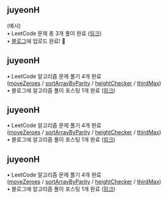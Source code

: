<h2>juyeonH</h2>(예시)<br>• LeetCode 문제 총 3개 풀이 완료 (<a href="https://github.com/jy7123943/LeetCodeAlgorithm">링크</a>)<br>• <a href="https://im-developer.tistory.com/223">블로그</a>에 업로드 완료! 🎉<h2>juyeonH</h2>• LeetCode 알고리즘 문제 풀기 4개 완료<br>(<a href="https://github.com/jy7123943/LeetCodeAlgorithm/commit/1b6f4507480a37bd6952c5b733991c1ad5e47d47">moveZeroes</a> / <a href="https://github.com/jy7123943/LeetCodeAlgorithm/commit/52dbf05a478dc5a6d675263cb656032eb5951c79">sortArrayByParity</a> / <a href="https://github.com/jy7123943/LeetCodeAlgorithm/commit/37dad660d1b4a10bd24e202e77bf1de85c6118bf">heightChecker</a> / <a href="https://github.com/jy7123943/LeetCodeAlgorithm/commit/4e3ca8a6cd60ece79275a2fa82ebd9dd5e981681">thirdMax</a>)<br>• 블로그에 알고리즘 풀이 포스팅 1개 완료 (<a href="https://im-developer.tistory.com/224">링크</a>)<h2>juyeonH</h2>• LeetCode 알고리즘 문제 풀기 4개 완료<br>(<a href="https://github.com/jy7123943/LeetCodeAlgorithm/commit/1b6f4507480a37bd6952c5b733991c1ad5e47d47">moveZeroes</a> / <a href="https://github.com/jy7123943/LeetCodeAlgorithm/commit/52dbf05a478dc5a6d675263cb656032eb5951c79">sortArrayByParity</a> / <a href="https://github.com/jy7123943/LeetCodeAlgorithm/commit/37dad660d1b4a10bd24e202e77bf1de85c6118bf">heightChecker</a> / <a href="https://github.com/jy7123943/LeetCodeAlgorithm/commit/4e3ca8a6cd60ece79275a2fa82ebd9dd5e981681">thirdMax</a>)<br>• 블로그에 알고리즘 풀이 포스팅 1개 완료 (<a href="https://im-developer.tistory.com/224">링크</a>)<h2>juyeonH</h2>• LeetCode 알고리즘 문제 풀기 4개 완료<br>(<a href="https://github.com/jy7123943/LeetCodeAlgorithm/commit/1b6f4507480a37bd6952c5b733991c1ad5e47d47">moveZeroes</a> / <a href="https://github.com/jy7123943/LeetCodeAlgorithm/commit/52dbf05a478dc5a6d675263cb656032eb5951c79">sortArrayByParity</a> / <a href="https://github.com/jy7123943/LeetCodeAlgorithm/commit/37dad660d1b4a10bd24e202e77bf1de85c6118bf">heightChecker</a> / <a href="https://github.com/jy7123943/LeetCodeAlgorithm/commit/4e3ca8a6cd60ece79275a2fa82ebd9dd5e981681">thirdMax</a>)<br>• 블로그에 알고리즘 풀이 포스팅 1개 완료 (<a href="https://im-developer.tistory.com/224">링크</a>)